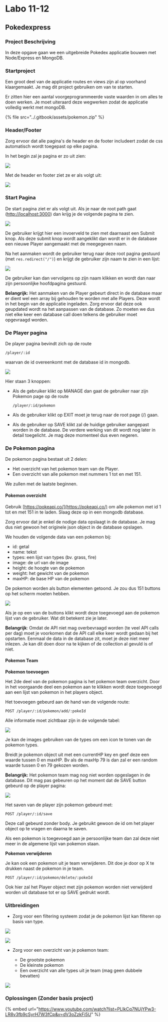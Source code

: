 # Labo 11-12

## Pokedexpress <a href="#pokedexpress" id="pokedexpress"></a>

### Project Beschrijving <a href="#project-beschrijving" id="project-beschrijving"></a>

In deze opgave gaan we een uitgebreide Pokedex applicatie bouwen met Node/Express en MongoDB.

### Startproject <a href="#startproject" id="startproject"></a>

Een groot deel van de applicatie routes en views zijn al op voorhand klaargemaakt. Je mag dit project gebruiken om van te starten.

Er zitten hier een aantal voorgeprogrammeerde vaste waarden in om alles te doen werken. Je moet uiteraard deze wegwerken zodat de applicatie volledig werkt met mongoDB.

{% file src="../.gitbook/assets/pokemon.zip" %}

### Header/Footer <a href="#start-pagina" id="start-pagina"></a>

Zorg ervoor dat alle pagina's de header en de footer includeert zodat de css automatisch wordt toegepast op elke pagina.

In het begin zal je pagina er zo uit zien:

![](<../.gitbook/assets/Screenshot 2022-05-11 at 16.40.40 (1) (1) (1) (1) (1) (1) (1).png>)

Met de header en footer ziet ze er als volgt uit:

![](../.gitbook/assets/startpage\_empty.png)

### Start Pagina <a href="#start-pagina" id="start-pagina"></a>

De start pagina ziet er als volgt uit. Als je naar de root path gaat ([http://localhost:3000](http://localhost:3000/)) dan krijg je de volgende pagina te zien.

![](../.gitbook/assets/startpage\_empty.png)

De gebruiker krijgt hier een invoerveld te zien met daarnaast een Submit knop. Als deze submit knop wordt aangeklikt dan wordt er in de database een nieuwe Player aangemaakt met de meegegeven naam.

Na het aanmaken wordt de gebruiker terug naar deze root pagina gestuurd (met `res.redirect("/")`) en krijgt de gebruiker zijn naam te zien in een lijst:

![](../.gitbook/assets/startpage\_red.png)

De gebruiker kan dan vervolgens op zijn naam klikken en wordt dan naar zijn persoonlijke hoofdpagina gestuurd.

**Belangrijk:** Het aanmaken van de Player gebeurt direct in de database maar er dient wel een array bij gehouden te worden met alle Players. Deze wordt in het begin van de applicatie ingeladen. Zorg ervoor dat deze ook geupdated wordt na het aanpassen van de database. Zo moeten we dus niet elke keer een database call doen telkens de gebruiker moet opgevraagd worden.

### De Player pagina <a href="#de-player-pagina" id="de-player-pagina"></a>

De player pagina bevindt zich op de route

`/player/:id`

waarvan de id overeenkomt met de database id in mongodb.

![](../.gitbook/assets/player.png)

Hier staan 3 knoppen:

*   Als de gebruiker klikt op MANAGE dan gaat de gebruiker naar zijn Pokemon page op de route

    `/player/:id/pokemon`
* Als de gebruiker klikt op EXIT moet je terug naar de root page (/) gaan.
* Als de gebruiker op SAVE klikt zal de huidige gebruiker aangepast worden in de database. De verdere werking van dit wordt nog later in detail toegelicht. Je mag deze momenteel dus even negeren.

### De Pokemon pagina <a href="#de-pokemon-pagina" id="de-pokemon-pagina"></a>

De pokemon pagina bestaat uit 2 delen:

* Het overzicht van het pokemon team van de Player.
* Een overzicht van alle pokemon met nummers 1 tot en met 151.

We zullen met de laatste beginnen.

#### Pokemon overzicht <a href="#pokemon-overzicht" id="pokemon-overzicht"></a>

Gebruik [https://pokeapi.co/](https://pokeapi.co/) om alle pokemon met id 1 tot en met 151 in te laden. Slaag deze op in een mongodb database.

Zorg ervoor dat je enkel de nodige data opslaagt in de database. Je mag dus niet gewoon het originele json object in de database opslagen.

We houden de volgende data van een pokemon bij:

* id: getal
* name: tekst
* types: een lijst van types (bv. grass, fire)
* image: de url van de image
* height: de hoogte van de pokemon
* weight: het gewicht van de pokemon
* maxHP: de base HP van de pokemon

De pokemon worden als button elementen getoond. Je zou dus 151 buttons op het scherm moeten hebben.

![](../.gitbook/assets/pokemonlist.png)

Als je op een van de buttons klikt wordt deze toegevoegd aan de pokemon lijst van de gebruiker. Wat dit betekent zie je later.

**Belangrijk**: Omdat de API niet mag overbevraagd worden (te veel API calls per dag) moet je voorkomen dat de API call elke keer wordt gedaan bij het opstarten. Eenmaal de data in de database zit, moet je deze niet meer inlezen. Je kan dit doen door na te kijken of de collection al gevuld is of niet.

#### Pokemon Team <a href="#pokemon-team" id="pokemon-team"></a>

**Pokemon toevoegen**

Het 2de deel van de pokemon pagina is het pokemon team overzicht. Door in het voorgaande deel een pokemon aan te klikken wordt deze toegevoegd aan een lijst van pokemon in het players object.

Het toevoegen gebeurd aan de hand van de volgende route:

`POST /player/:id/pokemon/add/:pokeId`

Alle informatie moet zichtbaar zijn in de volgende tabel:

![](../.gitbook/assets/pokemonteam.png)

Je kan de images gebruiken van de types om een icon te tonen van de pokemon types.

Breidt je pokemon object uit met een currentHP key en geef deze een waarde tussen 0 en maxHP. Bv als de maxHp 79 is dan zal er een random waarde tussen 0 en 79 gekozen worden.

**Belangrijk:** Het pokemon team mag nog niet worden opgeslagen in de database. Dit mag pas gebeuren op het moment dat de SAVE button gebeurd op de player pagina:

![](../.gitbook/assets/player.png)

Het saven van de player zijn pokemon gebeurd met:

`POST /player/:id/save`

Deze call gebeurd zonder body. Je gebruikt gewoon de id om het player object op te vragen en daarna te saven.

Als een pokemon is toegevoegd aan je persoonlijke team dan zal deze niet meer in de algemene lijst van pokemon staan.

**Pokemon verwijderen**

Je kan ook een pokemon uit je team verwijderen. Dit doe je door op X te drukken naast de pokemon in je team.

`POST /player/:id/pokemon/delete/:pokeId`

Ook hier zal het Player object met zijn pokemon worden niet verwijderd worden uit database tot er op SAVE gedrukt wordt.

### Uitbreidingen

*   Zorg voor een filtering systeem zodat je de pokemon lijst kan filteren op basis van type.



![](../.gitbook/assets/filtering.png)

![](../.gitbook/assets/firefilter.png)

*   Zorg voor een overzicht van je pokemon team:

    * De grootste pokemon
    * De kleinste pokemon
    * Een overzicht van alle types uit je team (mag geen dubbele bevatten)



![](../.gitbook/assets/summary.png)

### Oplossingen (Zonder basis project)

{% embed url="https://www.youtube.com/watch?list=PLIkCq7NUjYPw3-LR8v3fb9cSyrH7W3fCp&v=dV3oZzkFi5U" %}
